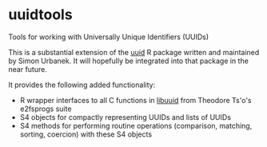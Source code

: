 # uuidtools
Tools for working with Universally Unique Identifiers (UUIDs)

This is a substantial extension of the [uuid](https://github.com/s-u/uuid) R package written and maintained by Simon Urbanek.  It will hopefully be integrated into that package in the near future.

It provides the following added functionality:
* R wrapper interfaces to all C functions in [libuuid](https://github.com/tytso/e2fsprogs/tree/master/lib/uuid) from Theodore Ts'o's e2fsprogs suite
* S4 objects for compactly representing UUIDs and lists of UUIDs
* S4 methods for performing routine operations (comparison, matching, sorting, coercion) with these S4 objects
